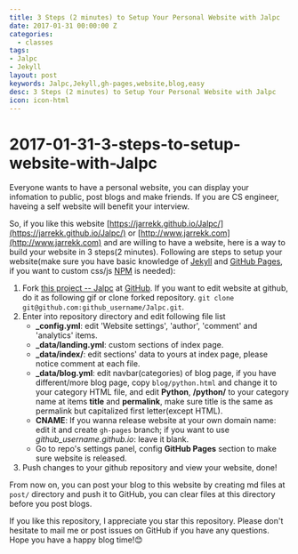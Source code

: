 ```yaml
---
title: 3 Steps (2 minutes) to Setup Your Personal Website with Jalpc
date: 2017-01-31 00:00:00 Z
categories:
  - classes
tags:
- Jalpc
- Jekyll
layout: post
keywords: Jalpc,Jekyll,gh-pages,website,blog,easy
desc: 3 Steps (2 minutes) to Setup Your Personal Website with Jalpc
icon: icon-html
---
```


# 2017-01-31-3-steps-to-setup-website-with-Jalpc

Everyone wants to have a personal website, you can display your infomation to public, post blogs and make friends. If you are CS engineer, haveing a self website will benefit your interview.

So, if you like this website [https://jarrekk.github.io/Jalpc/](https://jarrekk.github.io/Jalpc/) or [http://www.jarrekk.com](http://www.jarrekk.com) and are willing to have a website, here is a way to build your website in 3 steps\(2 minutes\). Following are steps to setup your website\(make sure you have basic knowledge of [Jekyll](https://jekyllrb.com/) and [GitHub Pages](https://pages.github.com/), if you want to custom css/js [NPM](https://github.com/npm/npm) is needed\):

1. Fork [this project -- Jalpc](https://github.com/jarrekk/Jalpc) at [GitHub](https://github.com). If you want to edit website at github, do it as following gif or clone forked repository. `git clone git@github.com:github_username/Jalpc.git`.
2. Enter into repository directory and edit following file list
   * **\_config.yml**: edit 'Website settings', 'author', 'comment' and 'analytics' items.
   * **\_data/landing.yml**: custom sections of index page.
   * **\_data/index/**: edit sections' data to yours at index page, please notice comment at each file.
   * **\_data/blog.yml**: edit navbar\(categories\) of blog page, if you have different/more blog page, copy `blog/python.html` and change it to your category HTML file, and edit **Python**, **/python/** to your category name at items **title** and **permalink**, make sure title is the same as permalink but capitalized first letter\(except HTML\).
   * **CNAME**: If you wanna release website at your own domain name: edit it and create `gh-pages` branch; if you want to use _github\_username.github.io_: leave it blank.
   * Go to repo's settings panel, config **GitHub Pages** section to make sure website is released.
3. Push changes to your github repository and view your website, done!

From now on, you can post your blog to this website by creating md files at `post/` directory and push it to GitHub, you can clear files at this directory before you post blogs.

If you like this repository, I appreciate you star this repository. Please don't hesitate to mail me or post issues on GitHub if you have any questions. Hope you have a happy blog time!😊

